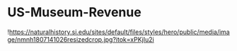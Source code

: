 # US-Museum-Revenue

!https://naturalhistory.si.edu/sites/default/files/styles/hero/public/media/image/nmnh1807141026resizedcrop.jpg?itok=xPKjIu2i
